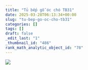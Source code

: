```yaml
---
title: "Tủ bếp gỗ óc chó TB31"
date: 2025-03-28T06:13:34+00:00
slug: "tu-bep-go-oc-cho-tb31"
categories: []
tags: []
draft: false
_edit_last: "1"
_thumbnail_id: "486"
rank_math_analytic_object_id: "78"
---
```

![](https://romax.vn/wp-content/uploads/2025/03/tu-bep-go-oc-cho-tb31-1-1280x841.webp)